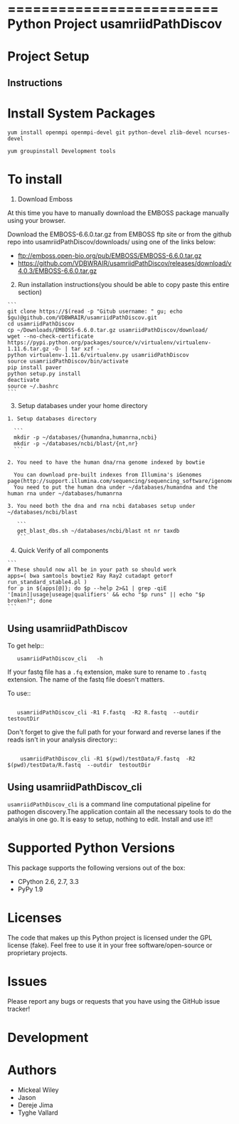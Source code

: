 =========================
 Python Project usamriidPathDiscov
=========================


Project Setup
=============

Instructions
------------

# Install System Packages

  ```
  yum install openmpi openmpi-devel git python-devel zlib-devel ncurses-devel
  ```

  ```
  yum groupinstall Development tools
  ```
  
# To install

  1. Download Emboss

   At this time you have to manually download the EMBOSS package manually using your browser.
   
   Download the EMBOSS-6.6.0.tar.gz from EMBOSS ftp site or from the github repo into usamriidPathDiscov/downloads/ using one of the links below:
   - ftp://emboss.open-bio.org/pub/EMBOSS/EMBOSS-6.6.0.tar.gz
   - https://github.com/VDBWRAIR/usamriidPathDiscov/releases/download/v4.0.3/EMBOSS-6.6.0.tar.gz

  2. Run installation instructions(you should be able to copy paste this entire section)

    ```
    git clone https://$(read -p "Gitub username: " gu; echo $gu)@github.com/VDBWRAIR/usamriidPathDiscov.git
    cd usamriidPathDiscov
    cp ~/Downloads/EMBOSS-6.6.0.tar.gz usamriidPathDiscov/download/
    wget --no-check-certificate https://pypi.python.org/packages/source/v/virtualenv/virtualenv-1.11.6.tar.gz -O- | tar xzf -
    python virtualenv-1.11.6/virtualenv.py usamriidPathDiscov
    source usamriidPathDiscov/bin/activate
    pip install paver
    python setup.py install
    deactivate
    source ~/.bashrc
    ```
    
  3. Setup databases under your home directory

    1. Setup databases directory
    
      ```
      mkdir -p ~/databases/{humandna,humanrna,ncbi}
      mkdir -p ~/databases/ncbi/blast/{nt,nr}
      ```
      
    2. You need to have the human dna/rna genome indexed by bowtie
    
      You can download pre-built indexes from Illumina's iGenomes page(http://support.illumina.com/sequencing/sequencing_software/igenome.html)
      You need to put the human dna under ~/databases/humandna and the human rna under ~/databases/humanrna
      
    3. You need both the dna and rna ncbi databases setup under ~/databases/ncbi/blast
    
       ```
       get_blast_dbs.sh ~/databases/ncbi/blast nt nr taxdb
       ```

  4. Quick Verify of all components

    ```
    # These should now all be in your path so should work
    apps=( bwa samtools bowtie2 Ray Ray2 cutadapt getorf run_standard_stable4.pl )
    for p in ${apps[@]}; do $p --help 2>&1 | grep -qiE '[main]|usage|useage|qualifiers' && echo "$p runs" || echo "$p broken?"; done
    ```

Using  usamriidPathDiscov
------------------------

To get help::
```
   usamriidPathDiscov_cli   -h 
```

If your fastq file has a `.fq` extension, make sure to rename to `.fastq` extension. The name of the fastq file doesn't matters.

To use::

```

   usamriidPathDiscov_cli -R1 F.fastq  -R2 R.fastq  --outdir  testoutDir 

```

Don't forget to give the full path for your forward and reverse lanes if the reads isn't in your analysis directory::
```

    usamriidPathDiscov_cli -R1 $(pwd)/testData/F.fastq  -R2 $(pwd)/testData/R.fastq  --outdir  testoutDir

```

Using  usamriidPathDiscov_cli
---------

``usamriidPathDiscov_cli`` is a command line computational pipeline for pathogen discovery.The application contain all the necessary tools to do the analyis in one go. It is easy to setup, nothing to edit. Install and use it!!



Supported Python Versions
=========================

This package  supports the following versions out of the box:

* CPython 2.6, 2.7, 3.3
* PyPy 1.9


Licenses
========

The code that makes up this Python project is licensed under the GPL license (fake). Feel free to use it in your free software/open-source or proprietary projects.

Issues
======

Please report any bugs or requests that you have using the GitHub issue tracker!

Development
===========

Authors
=======

* Mickeal Wiley
* Jason
* Dereje Jima
* Tyghe Vallard
